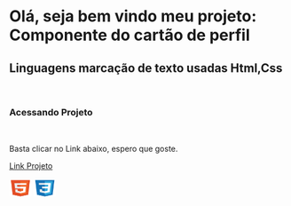 <h1>Olá, seja bem vindo meu projeto: Componente do cartão de perfil</h1>
<h2>Linguagens marcação de texto usadas Html,Css</h2><br>
<h3>Acessando Projeto</h3><br>
<p>Basta clicar no Link  abaixo, espero que goste.</p>
<a href="https://maxemiliano1.github.io/profile-card-component/" target="_blank">Link Projeto</a>

<div style="display: inline_block"><br>
    <img align="center" alt="Max-HTML" height="30" width="40"
        src="https://raw.githubusercontent.com/devicons/devicon/master/icons/html5/html5-original.svg">
    <img align="center" alt="Max-CSS" height="30" width="40"
        src="https://raw.githubusercontent.com/devicons/devicon/master/icons/css3/css3-original.svg">
</div>

